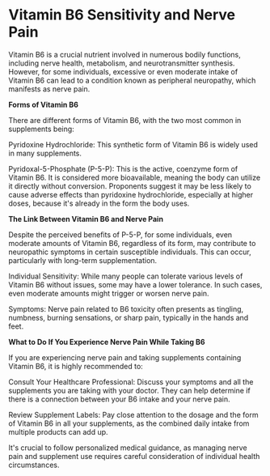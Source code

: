 # Vitamin B6 Sensitivity and Nerve Pain

Vitamin B6 is a crucial nutrient involved in numerous bodily functions, including nerve health, metabolism, and neurotransmitter synthesis. However, for some individuals, excessive or even moderate intake of Vitamin B6 can lead to a condition known as peripheral neuropathy, which manifests as nerve pain.

**Forms of Vitamin B6**

There are different forms of Vitamin B6, with the two most common in supplements being:

Pyridoxine Hydrochloride: This synthetic form of Vitamin B6 is widely used in many supplements.

Pyridoxal-5-Phosphate (P-5-P): This is the active, coenzyme form of Vitamin B6. It is considered more bioavailable, meaning the body can utilize it directly without conversion. Proponents suggest it may be less likely to cause adverse effects than pyridoxine hydrochloride, especially at higher doses, because it's already in the form the body uses.

**The Link Between Vitamin B6 and Nerve Pain**

Despite the perceived benefits of P-5-P, for some individuals, even moderate amounts of Vitamin B6, regardless of its form, may contribute to neuropathic symptoms in certain susceptible individuals. This can occur, particularly with long-term supplementation.

Individual Sensitivity: While many people can tolerate various levels of Vitamin B6 without issues, some may have a lower tolerance. In such cases, even moderate amounts might trigger or worsen nerve pain.

Symptoms: Nerve pain related to B6 toxicity often presents as tingling, numbness, burning sensations, or sharp pain, typically in the hands and feet.

**What to Do If You Experience Nerve Pain While Taking B6**

If you are experiencing nerve pain and taking supplements containing Vitamin B6, it is highly recommended to:

Consult Your Healthcare Professional: Discuss your symptoms and all the supplements you are taking with your doctor. They can help determine if there is a connection between your B6 intake and your nerve pain.

Review Supplement Labels: Pay close attention to the dosage and the form of Vitamin B6 in all your supplements, as the combined daily intake from multiple products can add up.

It's crucial to follow personalized medical guidance, as managing nerve pain and supplement use requires careful consideration of individual health circumstances.